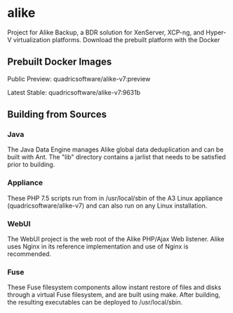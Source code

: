 # alike
Project for Alike Backup, a BDR solution for XenServer, XCP-ng, and Hyper-V virtualization platforms. Download the prebuilt platform with the Docker 

## Prebuilt Docker Images
Public Preview: quadricsoftware/alike-v7:preview 

Latest Stable: quadricsoftware/alike-v7:9631b


## Building from Sources

### Java

The Java Data Engine manages Alike global data deduplication and can be built with Ant. The "lib" directory contains a jarlist that needs to be satisfied prior to building.

### Appliance

These PHP 7.5 scripts run from in /usr/local/sbin of the A3 Linux appliance (quadricsoftware/alike-v7) and can also run on any Linux installation. 

### WebUI

The WebUI project is the web root of the Alike PHP/Ajax Web listener. Alike uses Nginx in its reference implementation and use of Nginx is recommended.

### Fuse

These Fuse filesystem components allow instant restore of files and disks through a virtual Fuse filesystem, and are built using make. After building, the resulting executables can be deployed to /usr/local/sbin.

